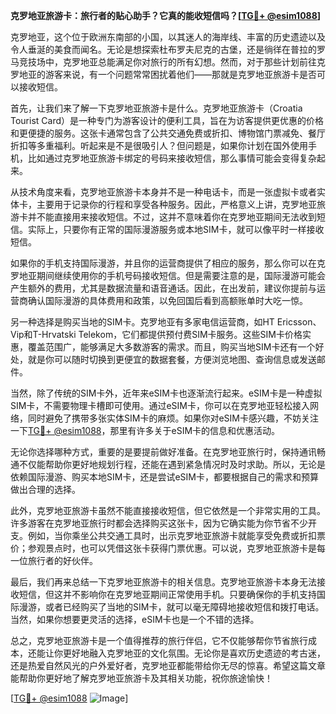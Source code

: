 **克罗地亚旅游卡：旅行者的贴心助手？它真的能收短信吗？[[TG💪+ @esim1088](https://t.me/s/esim1088)]**

克罗地亚，这个位于欧洲东南部的小国，以其迷人的海岸线、丰富的历史遗迹以及令人垂涎的美食而闻名。无论是想探索杜布罗夫尼克的古堡，还是徜徉在普拉的罗马竞技场中，克罗地亚总能满足你对旅行的所有幻想。然而，对于那些计划前往克罗地亚的游客来说，有一个问题常常困扰着他们——那就是克罗地亚旅游卡是否可以接收短信。

首先，让我们来了解一下克罗地亚旅游卡是什么。克罗地亚旅游卡（Croatia Tourist Card）是一种专门为游客设计的便利工具，旨在为访客提供更优惠的价格和更便捷的服务。这张卡通常包含了公共交通免费或折扣、博物馆门票减免、餐厅折扣等多重福利。听起来是不是很吸引人？但问题是，如果你计划在国外使用手机，比如通过克罗地亚旅游卡绑定的号码来接收短信，那么事情可能会变得复杂起来。

从技术角度来看，克罗地亚旅游卡本身并不是一种电话卡，而是一张虚拟卡或者实体卡，主要用于记录你的行程和享受各种服务。因此，严格意义上讲，克罗地亚旅游卡并不能直接用来接收短信。不过，这并不意味着你在克罗地亚期间无法收到短信。实际上，只要你有正常的国际漫游服务或本地SIM卡，就可以像平时一样接收短信。

如果你的手机支持国际漫游，并且你的运营商提供了相应的服务，那么你可以在克罗地亚期间继续使用你的手机号码接收短信。但是需要注意的是，国际漫游可能会产生额外的费用，尤其是数据流量和语音通话。因此，在出发前，建议你提前与运营商确认国际漫游的具体费用和政策，以免回国后看到高额账单时大吃一惊。

另一种选择是购买当地的SIM卡。克罗地亚有多家电信运营商，如HT Ericsson、Vip和T-Hrvatski Telekom，它们都提供预付费SIM卡服务。这些SIM卡价格实惠，覆盖范围广，能够满足大多数游客的需求。而且，购买当地SIM卡还有一个好处，就是你可以随时切换到更便宜的数据套餐，方便浏览地图、查询信息或发送邮件。

当然，除了传统的SIM卡外，近年来eSIM卡也逐渐流行起来。eSIM卡是一种虚拟SIM卡，不需要物理卡槽即可使用。通过eSIM卡，你可以在克罗地亚轻松接入网络，同时避免了携带多张实体SIM卡的麻烦。如果你对eSIM卡感兴趣，不妨关注一下[TG💪+ @esim1088](https://t.me/s/esim1088)，那里有许多关于eSIM卡的信息和优惠活动。

无论你选择哪种方式，重要的是要提前做好准备。在克罗地亚旅行时，保持通讯畅通不仅能帮助你更好地规划行程，还能在遇到紧急情况时及时求助。所以，无论是依赖国际漫游、购买本地SIM卡，还是尝试eSIM卡，都要根据自己的需求和预算做出合理的选择。

此外，克罗地亚旅游卡虽然不能直接接收短信，但它依然是一个非常实用的工具。许多游客在克罗地亚旅行时都会选择购买这张卡，因为它确实能为你节省不少开支。例如，当你乘坐公共交通工具时，出示克罗地亚旅游卡就能享受免费或折扣票价；参观景点时，也可以凭借这张卡获得门票优惠。可以说，克罗地亚旅游卡是每一位旅行者的好伙伴。

最后，我们再来总结一下克罗地亚旅游卡的相关信息。克罗地亚旅游卡本身无法接收短信，但这并不影响你在克罗地亚期间正常使用手机。只要确保你的手机支持国际漫游，或者已经购买了当地的SIM卡，就可以毫无障碍地接收短信和拨打电话。当然，如果你想要更灵活的选择，eSIM卡也是一个不错的选择。

总之，克罗地亚旅游卡是一个值得推荐的旅行伴侣，它不仅能够帮你节省旅行成本，还能让你更好地融入克罗地亚的文化氛围。无论你是喜欢历史遗迹的考古迷，还是热爱自然风光的户外爱好者，克罗地亚都能带给你无尽的惊喜。希望这篇文章能帮助你更好地了解克罗地亚旅游卡及其相关功能，祝你旅途愉快！

[[TG💪+ @esim1088](https://t.me/s/esim1088) ![Image](https://i.postimg.cc/4NQfJmqS/Snipaste-2025-05-13-00-14-12.png)]